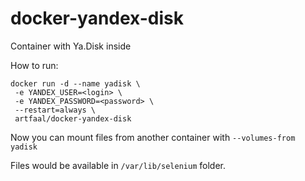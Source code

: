 # docker-yandex-disk


Container with Ya.Disk inside

How to run:

```
docker run -d --name yadisk \
 -e YANDEX_USER=<login> \
 -e YANDEX_PASSWORD=<password> \
 --restart=always \
 artfaal/docker-yandex-disk
 ```


Now you can mount files from another container with `--volumes-from yadisk`


Files would be available in `/var/lib/selenium` folder.
